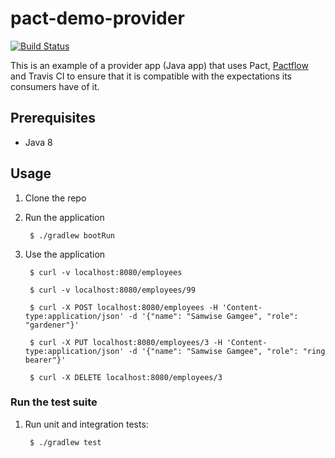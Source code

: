 # pact-demo-provider

[![Build Status](https://travis-ci.com/shilgam/pact-demo-provider.svg?branch=master)](https://travis-ci.com/shilgam/pact-demo-provider)

This is an example of a provider app (Java app) that uses Pact, [Pactflow](https://pactflow.io) and Travis CI to ensure that it is compatible with the expectations its consumers have of it.

## Prerequisites
* Java 8

## Usage

1. Clone the repo

1. Run the application

        $ ./gradlew bootRun

1. Use the application

        $ curl -v localhost:8080/employees

        $ curl -v localhost:8080/employees/99

        $ curl -X POST localhost:8080/employees -H 'Content-type:application/json' -d '{"name": "Samwise Gamgee", "role": "gardener"}'

        $ curl -X PUT localhost:8080/employees/3 -H 'Content-type:application/json' -d '{"name": "Samwise Gamgee", "role": "ring bearer"}'

        $ curl -X DELETE localhost:8080/employees/3


### Run the test suite

1. Run unit and integration tests:

        $ ./gradlew test
